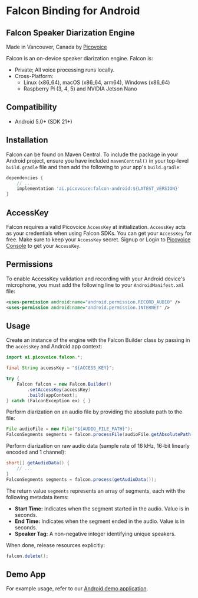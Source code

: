 # Falcon Binding for Android

## Falcon Speaker Diarization Engine

Made in Vancouver, Canada by [Picovoice](https://picovoice.ai)

Falcon is an on-device speaker diarization engine. Falcon is:

- Private; All voice processing runs locally.
- Cross-Platform:
    - Linux (x86_64), macOS (x86_64, arm64), Windows (x86_64)
    - Raspberry Pi (3, 4, 5) and NVIDIA Jetson Nano

## Compatibility

- Android 5.0+ (SDK 21+)

## Installation

Falcon can be found on Maven Central. To include the package in your Android project, ensure you have
included `mavenCentral()` in your top-level `build.gradle` file and then add the following to your
app's `build.gradle`:

```groovy
dependencies {
    // ...
    implementation 'ai.picovoice:falcon-android:${LATEST_VERSION}'
}
```

## AccessKey

Falcon requires a valid Picovoice `AccessKey` at initialization. `AccessKey` acts as your credentials when using Falcon SDKs.
You can get your `AccessKey` for free. Make sure to keep your `AccessKey` secret.
Signup or Login to [Picovoice Console](https://console.picovoice.ai/) to get your `AccessKey`.

## Permissions

To enable AccessKey validation and recording with your Android device's microphone, you must add the following line to your `AndroidManifest.xml` file:
```xml
<uses-permission android:name="android.permission.RECORD_AUDIO" />
<uses-permission android:name="android.permission.INTERNET" />
```

## Usage

Create an instance of the engine with the Falcon Builder class by passing in the `accessKey` and Android app context:

```java
import ai.picovoice.falcon.*;

final String accessKey = "${ACCESS_KEY}";

try {
    Falcon falcon = new Falcon.Builder()
        .setAccessKey(accessKey)
        .build(appContext);
} catch (FalconException ex) { }
```

Perform diarization on an audio file by providing the absolute path to the file:

```java
File audioFile = new File("${AUDIO_FILE_PATH}");
FalconSegments segments = falcon.processFile(audioFile.getAbsolutePath());
```

Perform diarization on raw audio data (sample rate of 16 kHz, 16-bit linearly encoded and 1 channel):

```java
short[] getAudioData() {
    // ...
}
FalconSegments segments = falcon.process(getAudioData());
```

The return value `segments` represents an array of segments, each with the following metadata items:

- **Start Time:** Indicates when the segment started in the audio. Value is in seconds.
- **End Time:** Indicates when the segment ended in the audio. Value is in seconds.
- **Speaker Tag:** A non-negative integer identifying unique speakers.

When done, release resources explicitly:

```java
falcon.delete();
```

## Demo App

For example usage, refer to our [Android demo application](../../demo/android).
